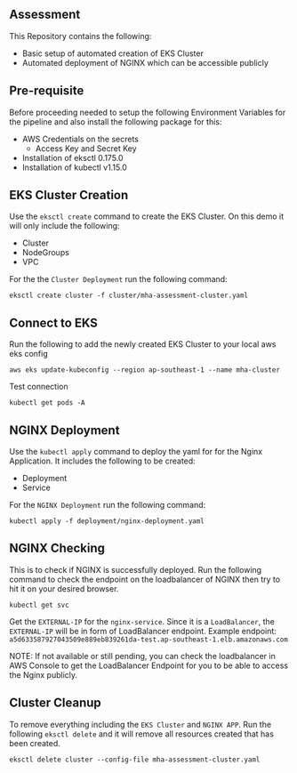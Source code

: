 ## Assessment
This Repository contains the following:
- Basic setup of automated creation of EKS Cluster
- Automated deployment of NGINX which can be accessible publicly

## Pre-requisite
Before proceeding needed to setup the following Environment Variables for the pipeline and also install the following package for this:
- AWS Credentials on the secrets
  - Access Key and Secret Key
- Installation of eksctl 0.175.0
- Installation of kubectl v1.15.0

## EKS Cluster Creation
Use the `eksctl create` command to create the EKS Cluster. On this demo it will only include the following:
- Cluster
- NodeGroups
- VPC

For the the `Cluster Deployment` run the following command:
```
eksctl create cluster -f cluster/mha-assessment-cluster.yaml
```

## Connect to EKS
Run the following to add the newly created EKS Cluster to your local aws eks config
```
aws eks update-kubeconfig --region ap-southeast-1 --name mha-cluster
```
Test connection
```
kubectl get pods -A
```

## NGINX Deployment
Use the `kubectl apply` command to deploy the yaml for for the Nginx Application. It includes the following to be created:
- Deployment
- Service

For the `NGINX Deployment` run the following command:
```
kubectl apply -f deployment/nginx-deployment.yaml
```

## NGINX Checking
This is to check if NGINX is successfully deployed. 
Run the following command to check the endpoint on the loadbalancer of NGINX then try to hit it on your desired browser.
```
kubectl get svc
```
Get the `EXTERNAL-IP` for the `nginx-service`.
Since it is a `LoadBalancer`, the `EXTERNAL-IP` will be in form of LoadBalancer endpoint. 
Example endpoint: `a5d633587927043509e889eb839261da-test.ap-southeast-1.elb.amazonaws.com`

NOTE: If not available or still pending, you can check the loadbalancer in AWS Console to get the LoadBalancer Endpoint for you to be able to access the Nginx publicly.

## Cluster Cleanup
To remove everything including the `EKS Cluster` and `NGINX APP`. Run the following `eksctl delete` and it will remove all resources created that has been created.
```
eksctl delete cluster --config-file mha-assessment-cluster.yaml
```
